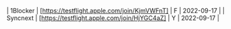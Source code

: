 | 1Blocker | [https://testflight.apple.com/join/KjmVWFnT] | F | 2022-09-17 |
| Syncnext | [https://testflight.apple.com/join/HjYGC4aZ] | Y | 2022-09-17 |
